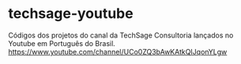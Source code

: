 # techsage-youtube
Códigos dos projetos do canal da TechSage Consultoria lançados no Youtube em Português do Brasil.
https://www.youtube.com/channel/UCo0ZQ3bAwKAtkQIJqonYLgw
